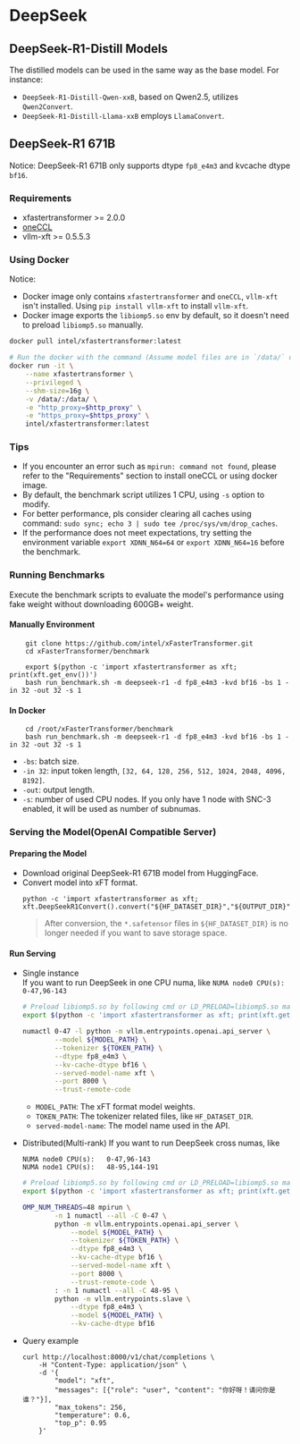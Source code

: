 # DeepSeek

## DeepSeek-R1-Distill Models
The distilled models can be used in the same way as the base model. For instance:
- `DeepSeek-R1-Distill-Qwen-xxB`, based on Qwen2.5, utilizes `Qwen2Convert`.
- `DeepSeek-R1-Distill-Llama-xxB` employs `LlamaConvert`.

## DeepSeek-R1 671B
Notice: DeepSeek-R1 671B only supports dtype `fp8_e4m3` and kvcache dtype `bf16`.
### Requirements
- xfastertransformer >= 2.0.0
- [oneCCL](../../README.md#command-line)
- vllm-xft >= 0.5.5.3


### Using Docker
Notice: 
- Docker image only contains `xfastertransformer` and `oneCCL`, `vllm-xft` isn't installed. Using `pip install vllm-xft` to install `vllm-xft`.
- Docker image exports the `libiomp5.so` env by default, so it doesn't need to preload `libiomp5.so` manually.
```bash
docker pull intel/xfastertransformer:latest

# Run the docker with the command (Assume model files are in `/data/` directory):  
docker run -it \
    --name xfastertransformer \
    --privileged \
    --shm-size=16g \
    -v /data/:/data/ \
    -e "http_proxy=$http_proxy" \
    -e "https_proxy=$https_proxy" \
    intel/xfastertransformer:latest
```

### Tips
- If you encounter an error such as `mpirun: command not found`, please refer to the "Requirements" section to install oneCCL or using docker image.
- By default, the benchmark script utilizes 1 CPU, using `-s` option to modify.
- For better performance, pls consider clearing all caches using command: `sudo sync; echo 3 | sudo tee /proc/sys/vm/drop_caches`.
- If the performance does not meet expectations, try setting the environment variable `export XDNN_N64=64` or `export XDNN_N64=16` before the benchmark.

### Running Benchmarks
Execute the benchmark scripts to evaluate the model's performance using fake weight without downloading 600GB+ weight.

#### Manually Environment
```
    git clone https://github.com/intel/xFasterTransformer.git
    cd xFasterTransformer/benchmark

    export $(python -c 'import xfastertransformer as xft; print(xft.get_env())')
    bash run_benchmark.sh -m deepseek-r1 -d fp8_e4m3 -kvd bf16 -bs 1 -in 32 -out 32 -s 1
```

#### In Docker
```
    cd /root/xFasterTransformer/benchmark
    bash run_benchmark.sh -m deepseek-r1 -d fp8_e4m3 -kvd bf16 -bs 1 -in 32 -out 32 -s 1

```
- `-bs`: batch size.
- `-in 32`: input token length, `[32, 64, 128, 256, 512, 1024, 2048, 4096, 8192]`.
- `-out`: output length.
- `-s`: number of used CPU nodes. If you only have 1 node with SNC-3 enabled, it will be used as number of subnumas.

### Serving the Model(OpenAI Compatible Server)
#### Preparing the Model
- Download original DeepSeek-R1 671B model from HuggingFace.
- Convert model into xFT format. 
    ```
    python -c 'import xfastertransformer as xft; xft.DeepSeekR1Convert().convert("${HF_DATASET_DIR}","${OUTPUT_DIR}")'
    ```
    >After conversion, the `*.safetensor` files in `${HF_DATASET_DIR}` is no longer needed if you want to save storage space.

#### Run Serving
- Single instance  
    If you want to run DeepSeek in one CPU numa, like `NUMA node0 CPU(s):   0-47,96-143`
    ```bash
    # Preload libiomp5.so by following cmd or LD_PRELOAD=libiomp5.so manually
    export $(python -c 'import xfastertransformer as xft; print(xft.get_env())')

    numactl 0-47 -l python -m vllm.entrypoints.openai.api_server \
            --model ${MODEL_PATH} \
            --tokenizer ${TOKEN_PATH} \
            --dtype fp8_e4m3 \
            --kv-cache-dtype bf16 \
            --served-model-name xft \
            --port 8000 \
            --trust-remote-code 
    ```
    - `MODEL_PATH`: The xFT format model weights.
    - `TOKEN_PATH`: The tokenizer related files, like `HF_DATASET_DIR`.
    - `served-model-name`: The model name used in the API.

- Distributed(Multi-rank)
    If you want to run DeepSeek cross numas, like 
    ```
    NUMA node0 CPU(s):   0-47,96-143
    NUMA node1 CPU(s):   48-95,144-191
    ```

    ```bash
    # Preload libiomp5.so by following cmd or LD_PRELOAD=libiomp5.so manually
    export $(python -c 'import xfastertransformer as xft; print(xft.get_env())')

    OMP_NUM_THREADS=48 mpirun \
            -n 1 numactl --all -C 0-47 \
            python -m vllm.entrypoints.openai.api_server \
                --model ${MODEL_PATH} \
                --tokenizer ${TOKEN_PATH} \
                --dtype fp8_e4m3 \
                --kv-cache-dtype bf16 \
                --served-model-name xft \
                --port 8000 \
                --trust-remote-code \
            : -n 1 numactl --all -C 48-95 \
            python -m vllm.entrypoints.slave \
                --dtype fp8_e4m3 \
                --model ${MODEL_PATH} \
                --kv-cache-dtype bf16
    ```
- Query example
    ```shell
    curl http://localhost:8000/v1/chat/completions \
        -H "Content-Type: application/json" \
        -d '{
            "model": "xft",
            "messages": [{"role": "user", "content": "你好呀！请问你是谁？"}],
            "max_tokens": 256,
            "temperature": 0.6,
            "top_p": 0.95
        }'
    ```